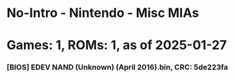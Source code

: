 # No-Intro - Nintendo - Misc MIAs
# Games: 1, ROMs: 1, as of 2025-01-27
### [BIOS] EDEV NAND (Unknown) (April 2016).bin, CRC: 5de223fa
